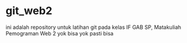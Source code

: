 # git_web2
ini adalah repository untuk latihan git pada kelas IF GAB SP, Matakuliah Pemograman Web 2 yok bisa yok pasti bisa 
